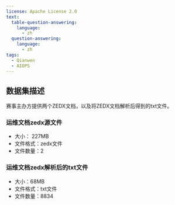 ```yaml
---
license: Apache License 2.0
text:
  table-question-answering:
    language:
      - zh
  question-answering:
    language:
      - zh
tags:
  - Qianwen
  - AIOPS
---
```


## 数据集描述
赛事主办方提供两个ZEDX文档，以及将ZEDX文档解析后得到的txt文件。

### 运维文档zedx源文件
- 大小： 227MB
- 文件格式：zedx文件
- 文件数量：2

### 运维文档zedx解析后的txt文件
- 大小：68MB
- 文件格式：txt文件
- 文件数量：8834
